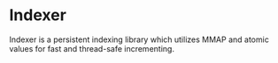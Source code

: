 # Indexer
Indexer is a persistent indexing library which utilizes MMAP and atomic values for fast and thread-safe incrementing.